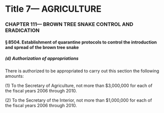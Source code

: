 
# Title 7— AGRICULTURE
### CHAPTER 111— BROWN TREE SNAKE CONTROL AND ERADICATION
#### § 8504. Establishment of quarantine protocols to control the introduction and spread of the brown tree snake
##### (d) Authorization of appropriations

There is authorized to be appropriated to carry out this section the following amounts:

(1) To the Secretary of Agriculture, not more than $3,000,000 for each of the fiscal years 2006 through 2010.

(2) To the Secretary of the Interior, not more than $1,000,000 for each of the fiscal years 2006 through 2010.
